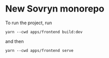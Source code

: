 # New Sovryn monorepo

To run the project, run

```
yarn --cwd apps/frontend build:dev
```

and then

```
yarn --cwd apps/frontend serve
```

